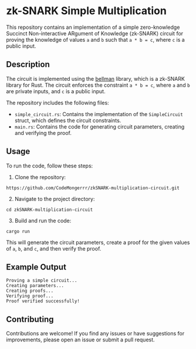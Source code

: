 # zk-SNARK Simple Multiplication

This repository contains an implementation of a simple zero-knowledge Succinct Non-interactive ARgument of Knowledge (zk-SNARK) circuit for proving the knowledge of values `a` and `b` such that `a * b = c`, where `c` is a public input.

## Description

The circuit is implemented using the [bellman](https://github.com/zkcrypto/bellman) library, which is a zk-SNARK library for Rust. The circuit enforces the constraint `a * b = c`, where `a` and `b` are private inputs, and `c` is a public input.

The repository includes the following files:

- `simple_circuit.rs`: Contains the implementation of the `SimpleCircuit` struct, which defines the circuit constraints.
- `main.rs`: Contains the code for generating circuit parameters, creating and verifying the proof.

## Usage

To run the code, follow these steps:

1. Clone the repository:

```
https://github.com/CodeMongerrr/zkSNARK-multiplication-circuit.git
```

2. Navigate to the project directory:

```
cd zkSNARK-multiplication-circuit
```

3. Build and run the code:

```
cargo run
```

This will generate the circuit parameters, create a proof for the given values of `a`, `b`, and `c`, and then verify the proof.

## Example Output

```
Proving a simple circuit...
Creating parameters...
Creating proofs...
Verifying proof...
Proof verified successfully!
```
## Contributing

Contributions are welcome! If you find any issues or have suggestions for improvements, please open an issue or submit a pull request.


